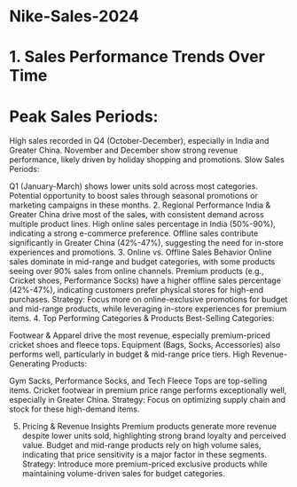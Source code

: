 # Nike-Sales-2024

# 1. Sales Performance Trends Over Time
# Peak Sales Periods:

High sales recorded in Q4 (October-December), especially in India and Greater China.
November and December show strong revenue performance, likely driven by holiday shopping and promotions.
Slow Sales Periods:

Q1 (January-March) shows lower units sold across most categories.
Potential opportunity to boost sales through seasonal promotions or marketing campaigns in these months.
2. Regional Performance
India & Greater China drive most of the sales, with consistent demand across multiple product lines.
High online sales percentage in India (50%-90%), indicating a strong e-commerce preference.
Offline sales contribute significantly in Greater China (42%-47%), suggesting the need for in-store experiences and promotions.
3. Online vs. Offline Sales Behavior
Online sales dominate in mid-range and budget categories, with some products seeing over 90% sales from online channels.
Premium products (e.g., Cricket shoes, Performance Socks) have a higher offline sales percentage (42%-47%), indicating customers prefer physical stores for high-end purchases.
Strategy: Focus more on online-exclusive promotions for budget and mid-range products, while leveraging in-store experiences for premium items.
4. Top Performing Categories & Products
Best-Selling Categories:

Footwear & Apparel drive the most revenue, especially premium-priced cricket shoes and fleece tops.
Equipment (Bags, Socks, Accessories) also performs well, particularly in budget & mid-range price tiers.
High Revenue-Generating Products:

Gym Sacks, Performance Socks, and Tech Fleece Tops are top-selling items.
Cricket footwear in premium price range performs exceptionally well, especially in Greater China.
Strategy: Focus on optimizing supply chain and stock for these high-demand items.

5. Pricing & Revenue Insights
Premium products generate more revenue despite lower units sold, highlighting strong brand loyalty and perceived value.
Budget and mid-range products rely on high volume sales, indicating that price sensitivity is a major factor in these segments.
Strategy: Introduce more premium-priced exclusive products while maintaining volume-driven sales for budget categories.
